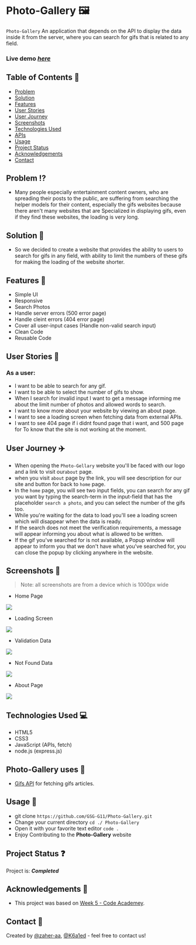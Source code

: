 # Photo-Gallery 🖼

`Photo-Gallery` An application that depends on the API to display the data inside it from the server, where you can search for gifs that is related to any field.

### Live demo [_here_](https://photo-gallery-g11.herokuapp.com/)

## Table of Contents :link:

- [Problem](#problem)
- [Solution](#solution)
- [Features](#features)
- [User Stories](#user-stories)
- [User Journey](#user-journey)
- [Screenshots](#screenshots)
- [Technologies Used](#technologies-used)
- [APIs](#apis)
- [Usage](#usage)
- [Project Status](#project-status)
- [Acknowledgements](#acknowledgements)
- [Contact](#contact)

## Problem <span id="problem"></span> :interrobang:

- Many people especially entertainment content owners, who are spreading their posts to the public, are suffering from searching the helper models for their content, especially the gifs websites because there aren't many websites that are Specialized in displaying gifs, even if they find these websites, the loading is very long.

## Solution <span id="solution"></span> :100:

- So we decided to create a website that provides the ability to users to search for gifs in any field, with ability to limit the numbers of these gifs for making the loading of the website shorter.

## Features <span id="features"></span> :bookmark_tabs:

- Simple UI
- Responsive
- Search Photos
- Handle server errors (500 error page)
- Handle cleint errors (404 error page)
- Cover all user-input cases (Handle non-valid search input)
- Clean Code
- Reusable Code

## User Stories <span id="user-stories"></span> :memo:

### As a user:

- I want to be able to search for any gif.
- I want to be able to select the number of gifs to show.
- When I search for invalid input I want to get a message informing me about the limit number of photos and allowed words to search.
- I want to know more about your website by viewing an about page.
- I want to see a loading screen when fetching data from external APIs.
- I want to see 404 page if i didnt found page that i want, and 500 page for To know that the site is not working at the moment.

## User Journey <span id="user-journey"></span> :airplane:

- When opening the `Photo-Gellary` website you'll be faced with our logo and a link to visit our`about` page.
- when you visit `about` page by the link, you will see description for our site and button for back to `home` page.
- In the `home` page, you will see two input fields, you can search for any gif you want by typing the search-term in the input-field that has the placeholder `search a photo`, and you can select the number of the gifs too.
- While you're waiting for the data to load you'll see a loading screen which will disappear when the data is ready.
- If the search does not meet the verification requirements, a message will appear informing you about what is allowed to be written.
- If the gif you've searched for is not available, a Popup window will appear to inform you that we don't have what you've searched for, you can close the popup by clicking anywhere in the website.

## Screenshots <span id="screenshots"></span> :mag_right:

> Note: all screenshots are from a device which is 1000px wide

- Home Page

![](https://i.imgur.com/auD6kBA.jpg)


- Loading Screen

![](https://i.imgur.com/NmPboEm.png)


- Validation Data

![](https://i.imgur.com/grEB0bH.png)


- Not Found Data

![](https://i.imgur.com/ipu0Lce.png)

- About Page

![](https://i.imgur.com/o0atVcR.png)

## Technologies Used <span id="technologies-used"></span> :computer:

- HTML5
- CSS3
- JavaScript (APIs, fetch)
- node.js (express.js)

## Photo-Gallery uses <span id="apis"></span> :key:

- [Gifs API](https://developers.giphy.com/docs/api/#quick-start-guide) for fetching gifs articles.

## Usage <span id="usage"></span> :1234:

- git clone `https://github.com/GSG-G11/Photo-Gallery.git`
- Change your current directory `cd ./ Photo-Gallery`
- Open it with your favorite text editor `code .`
- Enjoy Contributing to the **Photo-Gallery** website

## Project Status <span id="project-status"></span> :question:

Project is: **_Completed_**

## Acknowledgements <span id="acknowledgements"></span> :date:

- This project was based on [Week 5 - Code Academey](https://github.com/GSG-G11/curriculum/tree/main/coursebook/week-5).

## Contact <span id="contact"></span> 👥

Created by [@zaher-aa](https://github.com/zaher-aa), [@K6a1ed](https://github.com/K6a1ed) - feel free to contact us!
